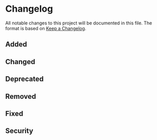 # Changelog

All notable changes to this project will be documented in this file. The format is based on [Keep a Changelog](https://keepachangelog.com/en/1.0.0/).

## Added

## Changed

## Deprecated

## Removed

## Fixed 

## Security

